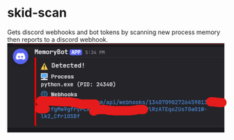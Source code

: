 # skid-scan
Gets discord webhooks and bot tokens by scanning new process memory then reports to a discord webhook.
![alt text](https://github.com/kqih/skid-scan/blob/main/goofy.png?raw=true)
